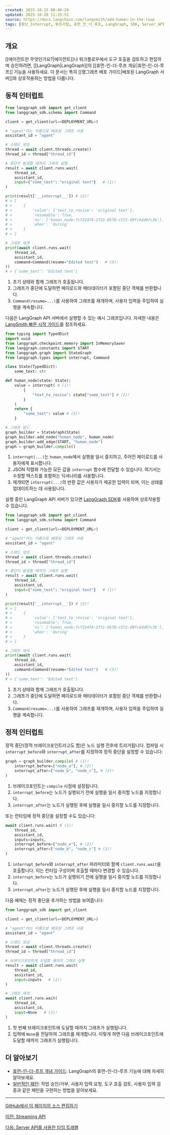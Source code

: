 ```yaml
---
created: 2025-10-15 00:40:29
updated: 2025-10-20 11:25:51
source: https://docs.langchain.com/langsmith/add-human-in-the-loop
tags: [중단_Interrupt, 튜토리얼, 휴먼_인_더_루프, LangGraph, SDK, Server_API]
---
```

## 개요

[[에이전트란 무엇인가요?|에이전트]]나 워크플로우에서 도구 호출을 검토하고 편집하며 승인하려면, [[LangGraph|LangGraph]]의 [[휴먼-인-더-루프 개요|휴먼-인-더-루프]] 기능을 사용하세요. 이 문서는 특히 [[랭그래프 배포 가이드|배포된 LangGraph 서버]]와 상호작용하는 방법을 다룹니다.

## 동적 인터럽트

```python
from langgraph_sdk import get_client
from langgraph_sdk.schema import Command

client = get_client(url=<DEPLOYMENT_URL>)

# "agent"라는 이름으로 배포된 그래프 사용
assistant_id = "agent"

# 스레드 생성
thread = await client.threads.create()
thread_id = thread["thread_id"]

# 중단이 발생할 때까지 그래프 실행
result = await client.runs.wait(
    thread_id,
    assistant_id,
    input={"some_text": "original text"}   # (1)!
)

print(result['__interrupt__']) # (2)!
# > [
# >     {
# >         'value': {'text_to_revise': 'original text'},
# >         'resumable': True,
# >         'ns': ['human_node:fc722478-2f21-0578-c572-d9fc4dd07c3b'],
# >         'when': 'during'
# >     }
# > ]

# 그래프 재개
print(await client.runs.wait(
    thread_id,
    assistant_id,
    command=Command(resume="Edited text")   # (3)!
))
# > {'some_text': 'Edited text'}
```

1. 초기 상태와 함께 그래프가 호출됩니다.
2. 그래프가 중단에 도달하면 페이로드와 메타데이터가 포함된 중단 객체를 반환합니다.
3. `Command(resume=...)`를 사용하여 그래프를 재개하며, 사용자 입력을 주입하여 실행을 계속합니다.

다음은 LangGraph API 서버에서 실행할 수 있는 예시 그래프입니다. 자세한 내용은 [LangSmith 빠른 시작 가이드](https://docs.langchain.com/langsmith/deployment-quickstart)를 참조하세요.

```python
from typing import TypedDict
import uuid
from langgraph.checkpoint.memory import InMemorySaver
from langgraph.constants import START
from langgraph.graph import StateGraph
from langgraph.types import interrupt, Command

class State(TypedDict):
    some_text: str

def human_node(state: State):
    value = interrupt( # (1)!
        {
            "text_to_revise": state["some_text"] # (2)!
        }
    )
    return {
        "some_text": value # (3)!
    }

# 그래프 빌드
graph_builder = StateGraph(State)
graph_builder.add_node("human_node", human_node)
graph_builder.add_edge(START, "human_node")
graph = graph_builder.compile()
```

1. `interrupt(...)`는 `human_node`에서 실행을 일시 중지하고, 주어진 페이로드를 사용자에게 표시합니다.
2. JSON 직렬화 가능한 모든 값을 `interrupt` 함수에 전달할 수 있습니다. 여기서는 수정할 텍스트를 포함하는 딕셔너리를 사용합니다.
3. 재개되면 `interrupt(...)`의 반환 값은 사용자가 제공한 입력이 되며, 이는 상태를 업데이트하는 데 사용됩니다.

실행 중인 LangGraph API 서버가 있으면 [LangGraph SDK](https://docs.langchain.com/langsmith/python-sdk)를 사용하여 상호작용할 수 있습니다.

```python
from langgraph_sdk import get_client
from langgraph_sdk.schema import Command

client = get_client(url=<DEPLOYMENT_URL>)

# "agent"라는 이름으로 배포된 그래프 사용
assistant_id = "agent"

# 스레드 생성
thread = await client.threads.create()
thread_id = thread["thread_id"]

# 중단이 발생할 때까지 그래프 실행
result = await client.runs.wait(
    thread_id,
    assistant_id,
    input={"some_text": "original text"}   # (1)!
)

print(result['__interrupt__']) # (2)!
# > [
# >     {
# >         'value': {'text_to_revise': 'original text'},
# >         'resumable': True,
# >         'ns': ['human_node:fc722478-2f21-0578-c572-d9fc4dd07c3b'],
# >         'when': 'during'
# >     }
# > ]

# 그래프 재개
print(await client.runs.wait(
    thread_id,
    assistant_id,
    command=Command(resume="Edited text")   # (3)!
))
# > {'some_text': 'Edited text'}
```

1. 초기 상태와 함께 그래프가 호출됩니다.
2. 그래프가 중단에 도달하면 페이로드와 메타데이터가 포함된 중단 객체를 반환합니다.
3. `Command(resume=...)`를 사용하여 그래프를 재개하며, 사용자 입력을 주입하여 실행을 계속합니다.

## 정적 인터럽트

정적 중단(정적 브레이크포인트라고도 함)은 노드 실행 전후에 트리거됩니다. 컴파일 시 `interrupt_before`와 `interrupt_after`를 지정하여 정적 중단을 설정할 수 있습니다:

```python
graph = graph_builder.compile( # (1)!
    interrupt_before=["node_a"], # (2)!
    interrupt_after=["node_b", "node_c"], # (3)!
)
```

1. 브레이크포인트는 `compile` 시점에 설정됩니다.
2. `interrupt_before`는 노드가 실행되기 전에 실행을 일시 중지할 노드를 지정합니다.
3. `interrupt_after`는 노드가 실행된 후에 실행을 일시 중지할 노드를 지정합니다.

또는 런타임에 정적 중단을 설정할 수도 있습니다:

```python
await client.runs.wait( # (1)!
    thread_id,
    assistant_id,
    inputs=inputs,
    interrupt_before=["node_a"], # (2)!
    interrupt_after=["node_b", "node_c"] # (3)!
)
```

1. `interrupt_before`와 `interrupt_after` 파라미터와 함께 `client.runs.wait`을 호출합니다. 이는 런타임 구성이며 호출할 때마다 변경할 수 있습니다.
2. `interrupt_before`는 노드가 실행되기 전에 실행을 일시 중지할 노드를 지정합니다.
3. `interrupt_after`는 노드가 실행된 후에 실행을 일시 중지할 노드를 지정합니다.

다음 예제는 정적 중단을 추가하는 방법을 보여줍니다:

```python
from langgraph_sdk import get_client

client = get_client(url=<DEPLOYMENT_URL>)

# "agent"라는 이름으로 배포된 그래프 사용
assistant_id = "agent"

# 스레드 생성
thread = await client.threads.create()
thread_id = thread["thread_id"]

# 브레이크포인트에 도달할 때까지 그래프 실행
result = await client.runs.wait(
    thread_id,
    assistant_id,
    input=inputs   # (1)!
)

# 그래프 재개
await client.runs.wait(
    thread_id,
    assistant_id,
    input=None   # (2)!
)
```

1. 첫 번째 브레이크포인트에 도달할 때까지 그래프가 실행됩니다.
2. 입력에 `None`을 전달하여 그래프를 재개합니다. 이렇게 하면 다음 브레이크포인트에 도달할 때까지 그래프가 실행됩니다.

## 더 알아보기

- [휴먼-인-더-루프 개념 가이드](https://docs.langchain.com/oss/python/langgraph/interrupts): LangGraph의 휴먼-인-더-루프 기능에 대해 자세히 알아보세요.
- [일반적인 패턴](https://docs.langchain.com/oss/python/langgraph/interrupts#common-patterns): 작업 승인/거부, 사용자 입력 요청, 도구 호출 검토, 사용자 입력 검증과 같은 패턴을 구현하는 방법을 알아보세요.

---

[GitHub에서 이 페이지의 소스 편집하기](https://github.com/langchain-ai/edit/main/src/langsmith/add-human-in-the-loop.mdx)

[이전: Streaming API](https://docs.langchain.com/langsmith/streaming)

[다음: Server API를 사용한 타임 트래블](https://docs.langchain.com/langsmith/human-in-the-loop-time-travel)

